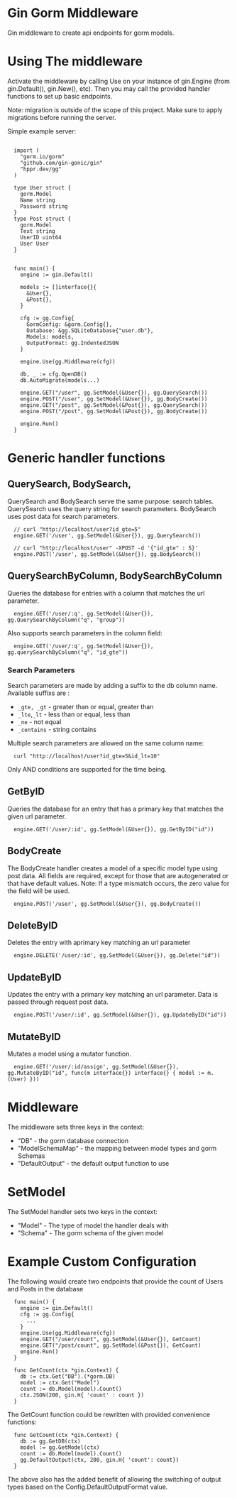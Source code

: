 # Gin Gorm Middleware

Gin middleware to create api endpoints for gorm models.

# Using The middleware

Activate the middleware by calling Use on your instance of gin.Engine (from gin.Default(), gin.New(), etc).
Then you may call the provided handler functions to set up basic endpoints.

Note: migration is outside of the scope of this project. Make sure to apply migrations before running the server.

Simple example server:

```

  import (
    "gorm.io/gorm"
    "github.com/gin-gonic/gin"
    "hppr.dev/gg"
  )

  type User struct {
    gorm.Model
    Name string
    Password string
  }
  type Post struct {
    gorm.Model
    Text string
    UserID uint64
    User User
  }


  func main() {
    engine := gin.Default()

    models := []interface{}{
      &User{},
      &Post{},
    }

    cfg := gg.Config{
      GormConfig: &gorm.Config{},
      Database: &gg.SQLiteDatabase{"user.db"},
      Models: models,
      OutputFormat: gg.IndentedJSON
    }

    engine.Use(gg.Middleware(cfg))

    db, _ := cfg.OpenDB()
    db.AutoMigrate(models...)

    engine.GET("/user", gg.SetModel(&User{}), gg.QuerySearch())
    engine.POST("/user", gg.SetModel(&User{}), gg.BodyCreate())
    engine.GET("/post", gg.SetModel(&Post{}), gg.QuerySearch())
    engine.POST("/post", gg.SetModel(&Post{}), gg.BodyCreate())

    engine.Run()
  }
```

# Generic handler functions

## QuerySearch, BodySearch,

QuerySearch and BodySearch serve the same purpose: search tables.
QuerySearch uses the query string for search parameters.
BodySearch uses post data for search parameters.

```
  // curl "http://localhost/user?id_gte=5"
  engine.GET('/user', gg.SetModel(&User{}), gg.QuerySearch())

  // curl "http://localhost/user" -XPOST -d '{"id_gte" : 5}'
  engine.POST('/user', gg.SetModel(&User{}), gg.BodySearch())
```

## QuerySearchByColumn, BodySearchByColumn

Queries the database for entries with a column that matches the url parameter.

```
  engine.GET('/user/:q', gg.SetModel(&User{}), gg.QuerySearchByColumn("q", "group"))
```

Also supports search parameters in the column field:

```
  engine.GET('/user/:q', gg.SetModel(&User{}), gg.querySearchByColumn("q", "id_gte"))
```

### Search Parameters

Search parameters are made by adding a suffix to the db column name.
Available suffixs are :
* `_gte, _gt` - greater than or equal, greater than
* `_lte`,`_lt` - less than or equal, less than
* `_ne` - not equal
* `_contains` - string contains

Multiple search parameters are allowed on the same column name:

```
  curl "http://localhost/user?id_gte=5&id_lt=10"
```

Only AND conditions are supported for the time being.

## GetByID

Queries the database for an entry that has a primary key that matches the given url parameter.

```
  engine.GET('/user/:id', gg.SetModel(&User{}), gg.GetByID("id"))
```

## BodyCreate

The BodyCreate handler creates a model of a specific model type using post data.
All fields are required, except for those that are autogenerated or that have default values.
Note: If a type mismatch occurs, the zero value for the field will be used.

```
  engine.POST('/user', gg.SetModel(&User{}), gg.BodyCreate())
```

## DeleteByID

Deletes the entry with aprimary key matching an url parameter

```
  engine.DELETE('/user/:id', gg.SetModel(&User{}), gg.Delete("id"))
```

## UpdateByID

Updates the entry with a primary key matching an url parameter.
Data is passed through request post data.

```
  engine.POST('/user/:id', gg.SetModel(&User{}), gg.UpdateByID("id"))
```

## MutateByID

Mutates a model using a mutator function.


```
  engine.GET('/user/:id/assign', gg.SetModel(&User{}), gg.MutateByID("id", func(m interface{}) interface{} { model := m.(User) })) 
```

# Middleware

The middleware sets three keys in the context:

* "DB" - the gorm database connection
* "ModelSchemaMap" - the mapping between model types and gorm Schemas
* "DefaultOutput" - the default output function to use

# SetModel

The SetModel handler sets two keys in the context:

* "Model" - The type of model the handler deals with
* "Schema" - The gorm schema of the given model

# Example Custom Configuration

The following would create two endpoints that provide the count of Users and Posts in the database

```
  func main() {
    engine := gin.Default()
    cfg := gg.Config{
      ...
    }
    engine.Use(gg.Middleware(cfg))
    engine.GET("/user/count", gg.SetModel(&User{}), GetCount)
    engine.GET("/post/count", gg.SetModel(&Post{}), GetCount)
    engine.Run()
  }

  func GetCount(ctx *gin.Context) {
    db := ctx.Get("DB").(*gorm.DB)
    model := ctx.Get("Model")
    count := db.Model(model).Count()
    ctx.JSON(200, gin.H{ 'count' : count })
  }
```

The GetCount function could be rewritten with provided convenience functions:

```
  func GetCount(ctx *gin.Context) {
    db := gg.GetDB(ctx)
    model := gg.GetModel(ctx)
    count := db.Model(model).Count()
    gg.DefaultOutput(ctx, 200, gin.H{ 'count': count})
  }
```

The above also has the added benefit of allowing the switching of output types based on the Config.DefaultOutputFormat value.

